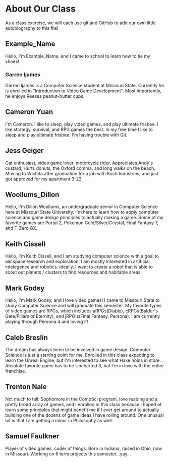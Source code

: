 # About Our Class

As a class exercise, we will each use git and GitHub to add our own little autobiography to this file!

## Example_Name 
Hello, I'm Example_Name, and I came to school to learn how to tie my shoes!

### Garren Ijames
Garren Ijames is a Computer Science student at Missouri State. Currently he is enrolled in "Introduction to Video Game Development".
Most importantly, he enjoys Reeses peanut-butter cups.

## Cameron Yuan
I'm Cameron. I like to sleep, play video games, and play ultimate frisbee.
I like strategy, survival, and RPG games the best. In my free time I like to sleep and play ultimate frisbee. 
I'm having trouble with Git.

## Jess Geiger
Cat enthusiast, video game lover, motorcycle rider.
Appreciates Andy's custard, Hurts donuts, the Oxford comma, and long walks on the beach.
Moving to Wichita after graduation for a job with Koch Industries, and just got approved for my apartment 3-22.


## Woollums_Dillon
Hello, I'm Dillon Woollums, an undergraduate senior in Computer Science here at Missouri State University. 
I'm here to learn how to apply computer science and game design principles to actually making a game. 
Some of my favorite games are Portal 2, Pokemon Gold/Silver/Crystal, Final Fantasy 7, and F-Zero GX.

## Keith Cissell
Hello, I'm Keith Cissell, and I am studying computer science with a goal to aid space research 
and exploration. I am mostly interested in artificial intelegence and robotics. Ideally, I want to 
create a robot that is able to scout out planets / clusters to find resources and habitable areas.

## Mark Godsy
Hello, I'm Mark Godsy, and I love video games! I came to Missouri State to study Computer Science
and will graduate this semester. My favorite types of video games are RPGs, which includes aRPGs(Diablo),
 cRPGs(Baldur's Gate/Pillars of Eternity), and jRPG's(Final Fantasy, Persona). I am currently playing through Persona 4 and loving it!

## Caleb Breslin
The dream has always been to be involved in game design. Computer Science is just a starting point for me. 
Enrolled in this class expecting to learn the Unreal Engine, but I'm interested to see what Haxe holds in
store. Absolute favorite game has to be Uncharted 3, but I'm in love with the entire franchise.

## Trenton Nale
Not much to tell:  Sophomore in the CompSci program, love reading and a pretty broad array of games, and I
enrolled in this class because I hoped ot learn some principles that might benefit me if I ever get around
to actually building one of the dozens of game ideas I have rolling around.  One unusual bit is that I am
getting a minor in Philosophy as well.

## Samuel Faulkner
Player of video games, coder of things.
Born in Indiana, raised in Ohio, now in Missouri.
Working on 6 term projects this semester...yay...
